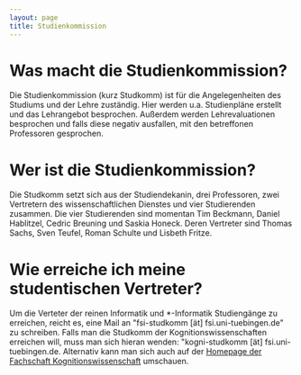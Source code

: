 ```yaml
---
layout: page
title: Studienkommission
---
```


# Was macht die Studienkommission?
Die Studienkommission (kurz Studkomm) ist für die Angelegenheiten des Studiums und der Lehre zuständig. Hier werden u.a. Studienpläne erstellt und das Lehrangebot besprochen. Außerdem werden Lehrevaluationen besprochen und falls diese negativ ausfallen, mit den betreffonen Professoren gesprochen.

# Wer ist die Studienkommission?
Die Studkomm setzt sich aus der Studiendekanin, drei Professoren, zwei Vertretern des wissenschaftlichen Dienstes und vier Studierenden zusammen. Die vier Studierenden sind momentan Tim Beckmann, Daniel Hablitzel, Cedric Breuning und Saskia Honeck. Deren Vertreter sind Thomas Sachs, Sven Teufel, Roman Schulte und Lisbeth Fritze.

# Wie erreiche ich meine studentischen Vertreter?
Um die Verteter der reinen Informatik und *-Informatik Studiengänge zu erreichen, reicht es, eine Mail an "fsi-studkomm [ät] fsi.uni-tuebingen.de" zu schreiben.
Falls man die Studkomm der Kognitionswissenschaften erreichen will, muss man sich hieran wenden: "kogni-studkomm [ät] fsi.uni-tuebingen.de. Alternativ kann man sich auch auf der [Homepage der Fachschaft Kognitionswissenschaft](https://www.fs-kogni.uni-tuebingen.de/) umschauen.